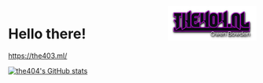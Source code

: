 <img align=right height="70" src="https://github.com/the404devs/the404devs/blob/master/404.png">
 

# Hello there!

https://the403.ml/

[![the404's GitHub stats](https://github-readme-stats.vercel.app/api?username=the404devs)](https://github.com/anuraghazra/github-readme-stats)
